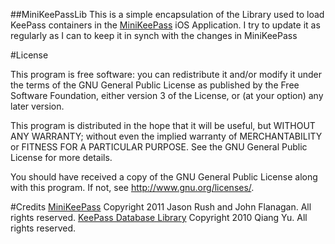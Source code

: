 ##MiniKeePassLib
This is a simple encapsulation of the Library used to load KeePass containers in the [MiniKeePass](https://github.com/MiniKeePass/MiniKeePass) iOS Application.
I try to update it as regularly as I can to keep it in synch with the changes in MiniKeePass

#License

This program is free software: you can redistribute it and/or modify
it under the terms of the GNU General Public License as published by
the Free Software Foundation, either version 3 of the License, or
(at your option) any later version.

This program is distributed in the hope that it will be useful,
but WITHOUT ANY WARRANTY; without even the implied warranty of
MERCHANTABILITY or FITNESS FOR A PARTICULAR PURPOSE.  See the
GNU General Public License for more details.

You should have received a copy of the GNU General Public License
along with this program.  If not, see <http://www.gnu.org/licenses/>.

#Credits
[MiniKeePass](https://github.com/MiniKeePass/MiniKeePass)
Copyright 2011 Jason Rush and John Flanagan. All rights reserved.
[KeePass Database Library](https://github.com/mykeepass/KeePassLib)
Copyright 2010 Qiang Yu. All rights reserved.
